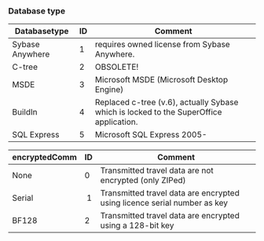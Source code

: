 
### Database type

| Databasetype | ID | Comment |
|---|---|---|
| Sybase Anywhere | 1 | requires owned license from Sybase Anywhere. |
| C-tree | 2 | OBSOLETE! |
| MSDE | 3 | Microsoft MSDE (Microsoft Desktop Engine) |
| BuildIn | 4 | Replaced c-tree (v.6), actually Sybase which is locked to the SuperOffice application. |
| SQL Express | 5 | Microsoft SQL Express 2005- |

| encryptedComm | ID | Comment |
|---|---|---|
| None | 0 | Transmitted travel data are not encrypted (only ZIPed) |
| Serial |  1 | Transmitted travel data are encrypted using licence serial number as key |
| BF128 | 2 | Transmitted travel data are encrypted using a 128-bit key |

